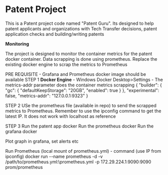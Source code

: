 # Patent Project
This is a Patent project code named "Patent Guru". Its designed to help patent applicants and organizations with Tech Transfer decisions, patent application checks and building/writing patents

**Monitoring**

The project is designed to monitor the container metrics for the patent docker container. Data scrapping is done using prometheus. Replace the existing docker engine to scrap the metrics to Prometheus

PRE REQUISITE - Grafana and Prometheus docker image should be available
STEP 1
**Docker Engine** - Windows Docker Desktop>Settings - The metrics-addr parameter does the container metrics scrapping
{
  "builder": {
    "gc": {
      "defaultKeepStorage": "20GB",
      "enabled": true
    }
  },
  "experimental": false,
  "metrics-addr": "127.0.0.1:9323"
}

STEP 2
USe the prometheus file (available in repo) to send the scrapped metrics to Prometheus. Remember to use the ipconfig command to get the latest IP. It does not work with localhost as reference

STEP 3 
Run the patent app docker
Run the prometheus docker
Run the grafana docker

Plot graph in grafana, set alerts etc

Run Prometheus (local mount of prometheus.yml) - command (use IP from ipconfig)
docker run --name prometheus -d -v /path/to/prometheus.yml:\prometheus.yml -p 172.29.224.1:9090:9090 prom/prometheus

